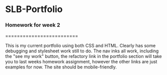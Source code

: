 # SLB-Portfolio
### Homework for week 2
=========================

<p> This is my current portfolio using both CSS and HTML. Clearly has some debugging and stylesheet work still to do. The nav inks all work, including the "see my work" button, the refactory link in the portfolio section will take you to last weeks homework assignment, however the other links are just examples for now. The site should be mobile-friendly. 


 
